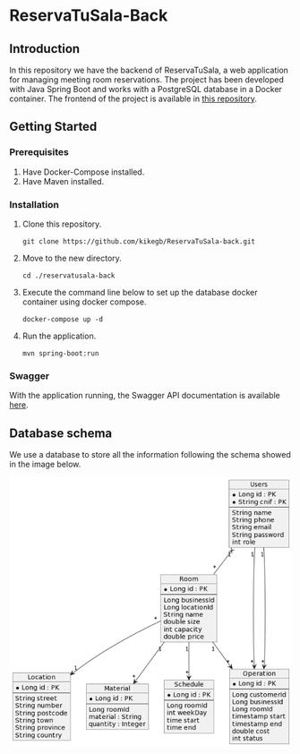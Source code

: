 # ReservaTuSala-Back

## Introduction
In this repository we have the backend of ReservaTuSala, a web application for managing meeting room reservations. The project has been developed with Java Spring Boot and works with a PostgreSQL database in a Docker container. The frontend of the project is available in [this repository](https://github.com/kikegb/ReservaTuSala-front).


## Getting Started

### Prerequisites
1. Have Docker-Compose installed.
2. Have Maven installed.

### Installation
1. Clone this repository.
   ```shell
   git clone https://github.com/kikegb/ReservaTuSala-back.git
   ```
2. Move to the new directory.
   ```shell
   cd ./reservatusala-back
   ```
3. Execute the command line below to set up the database docker container using docker compose.
   ```shell
   docker-compose up -d
   ```
4. Run the application.
   ```shell
   mvn spring-boot:run
   ```

### Swagger
With the application running, the Swagger API documentation is available [here](https://localhost:8081/swagger-ui/index.html).
   
## Database schema
We use a database to store all the information following the schema showed in the image below.

![Database schema](DB-schema.png)

